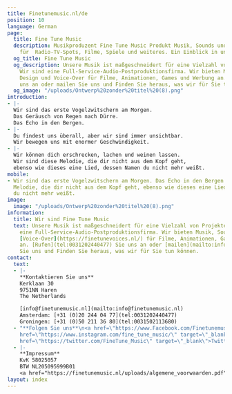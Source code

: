 ```yaml
---
title: Finetunemusic.nl/de
position: 10
language: German
page:
  title: Fine Tune Music
  description: Musikproduzent Fine Tune Music Produkt Musik, Sounds und Voice-overs
    für  Radio-TV-Spots, Filme, Spiele und weiteres. Ein Einblick in unser Portfolio.
  og_title: Fine Tune Music
  og_description: Unsere Musik ist maßgeschneidert für eine Vielzahl von Projekten.
    Wir sind eine Full-Service-Audio-Postproduktionsfirma. Wir bieten Musik, Sound
    Design und Voice-Over für Filme, Animationen, Games und Werbung an. Rufen Sie
    uns an oder mailen Sie uns und Finden Sie heraus, was wir für Sie tun können.
  og_image: "/uploads/Ontwerp%20zonder%20titel%20(8).png"
introduction:
- |-
  Wir sind das erste Vogelzwitschern am Morgen.
  Das Geräusch von Regen nach Dürre.
  Das Echo in den Bergen.
- |-
  Du findest uns überall, aber wir sind immer unsichtbar.
  Wir bewegen uns mit enormer Geschwindigkeit.
- |-
  Wir können dich erschrecken, lachen und weinen lassen.
  Wir sind diese Melodie, die dir nicht aus dem Kopf geht,
  ebenso wie dieses eine Lied, dessen Namen du nicht mehr weißt.
mobile:
- Wir sind das erste Vogelzwitschern am Morgen. Das Echo in den Bergen. Wir sind diese
  Melodie, die dir nicht aus dem Kopf geht, ebenso wie dieses eine Lied, dessen Namen
  du nicht mehr weißt.
image:
  image: "/uploads/Ontwerp%20zonder%20titel%20(8).png"
information:
  title: Wir sind Fine Tune Music
  text: Unsere Musik ist maßgeschneidert für eine Vielzahl von Projekten. Wir sind
    eine Full-Service-Audio-Postproduktionsfirma. Wir bieten Musik, Sound Design und
    [Voice-Over](https://finetunevoices.nl/) für Filme, Animationen, Games und Werbung
    an. [Rufen](tel:0031202440477) Sie uns an oder [mailen](mailto:info@finetunemusic.nl)
    Sie uns und Finden Sie heraus, was wir für Sie tun können.
contact:
  text:
  - |-
    **Kontaktieren Sie uns**
    Kerklaan 30
    9751NN Haren
    The Netherlands

    [info@finetunemusic.nl](mailto:info@finetunemusic.nl)
    Amsterdam: [+31 (0)20 244 04 77](tel:0031202440477)
    Groningen: [+31 (0)50 211 36 80](tel:0031502113680)
  - "**Folgen Sie uns**\n<a href=\"https://www.Facebook.com/Finetunemusic.nl/\" target=\"_blank\">Facebook</a>\n<a
    href=\"https://www.instagram.com/fine_tune_music/\" target=\"_blank\">Instagram</a>\n<a
    href=\"https://twitter.com/FineTune_Music\" target=\"_blank\">Twitter</a>  "
  - |-
    **Impressum**
    KvK 58025057
    BTW NL205095999B01
    <a href="https://finetunemusic.nl/uploads/algemene_voorwaarden.pdf" target="_blank">Allgemeine Geschäftsbedingungen</a>
layout: index
---
```


